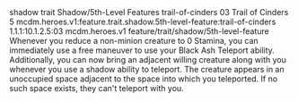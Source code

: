 <ability>
  <metadata>
    <class>shadow</class>
    <feature_type>trait</feature_type>
    <file_dpath>Shadow/5th-Level Features</file_dpath>
    <item_id>trail-of-cinders</item_id>
    <item_index>03</item_index>
    <item_name>Trail of Cinders</item_name>
    <level>5</level>
    <scc>mcdm.heroes.v1:feature.trait.shadow.5th-level-feature:trail-of-cinders</scc>
    <scdc>1.1.1:10.1.2.5:03</scdc>
    <source>mcdm.heroes.v1</source>
    <type>feature/trait/shadow/5th-level-feature</type>
  </metadata>
  <effects>
    <effect type="mundane">Whenever you reduce a non-minion creature to 0 Stamina, you can immediately use a free maneuver to use your Black Ash Teleport ability.
Additionally, you can now bring an adjacent willing creature along with you whenever you use a shadow ability to teleport. The creature appears in an unoccupied space adjacent to the space into which you teleported. If no such space exists, they can&apos;t teleport with you.</effect>
  </effects>
</ability>
